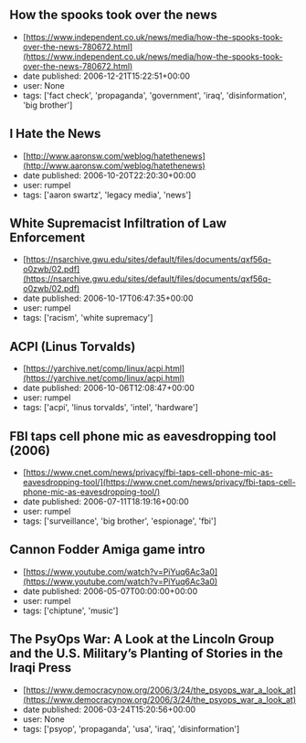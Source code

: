 ## How the spooks took over the news
 - [https://www.independent.co.uk/news/media/how-the-spooks-took-over-the-news-780672.html](https://www.independent.co.uk/news/media/how-the-spooks-took-over-the-news-780672.html)
 - date published: 2006-12-21T15:22:51+00:00
 - user: None
 - tags: ['fact check', 'propaganda', 'government', 'iraq', 'disinformation', 'big brother']

## I Hate the News
 - [http://www.aaronsw.com/weblog/hatethenews](http://www.aaronsw.com/weblog/hatethenews)
 - date published: 2006-10-20T22:20:30+00:00
 - user: rumpel
 - tags: ['aaron swartz', 'legacy media', 'news']

## White Supremacist Infiltration of Law Enforcement
 - [https://nsarchive.gwu.edu/sites/default/files/documents/qxf56q-o0zwb/02.pdf](https://nsarchive.gwu.edu/sites/default/files/documents/qxf56q-o0zwb/02.pdf)
 - date published: 2006-10-17T06:47:35+00:00
 - user: rumpel
 - tags: ['racism', 'white supremacy']

## ACPI (Linus Torvalds)
 - [https://yarchive.net/comp/linux/acpi.html](https://yarchive.net/comp/linux/acpi.html)
 - date published: 2006-10-06T12:08:47+00:00
 - user: rumpel
 - tags: ['acpi', 'linus torvalds', 'intel', 'hardware']

## FBI taps cell phone mic as eavesdropping tool (2006)
 - [https://www.cnet.com/news/privacy/fbi-taps-cell-phone-mic-as-eavesdropping-tool/](https://www.cnet.com/news/privacy/fbi-taps-cell-phone-mic-as-eavesdropping-tool/)
 - date published: 2006-07-11T18:19:16+00:00
 - user: rumpel
 - tags: ['surveillance', 'big brother', 'espionage', 'fbi']

## Cannon Fodder Amiga game intro
 - [https://www.youtube.com/watch?v=PiYuq6Ac3a0](https://www.youtube.com/watch?v=PiYuq6Ac3a0)
 - date published: 2006-05-07T00:00:00+00:00
 - user: rumpel
 - tags: ['chiptune', 'music']

## The PsyOps War: A Look at the Lincoln Group and the U.S. Military’s Planting of Stories in the Iraqi Press
 - [https://www.democracynow.org/2006/3/24/the_psyops_war_a_look_at](https://www.democracynow.org/2006/3/24/the_psyops_war_a_look_at)
 - date published: 2006-03-24T15:20:56+00:00
 - user: None
 - tags: ['psyop', 'propaganda', 'usa', 'iraq', 'disinformation']

